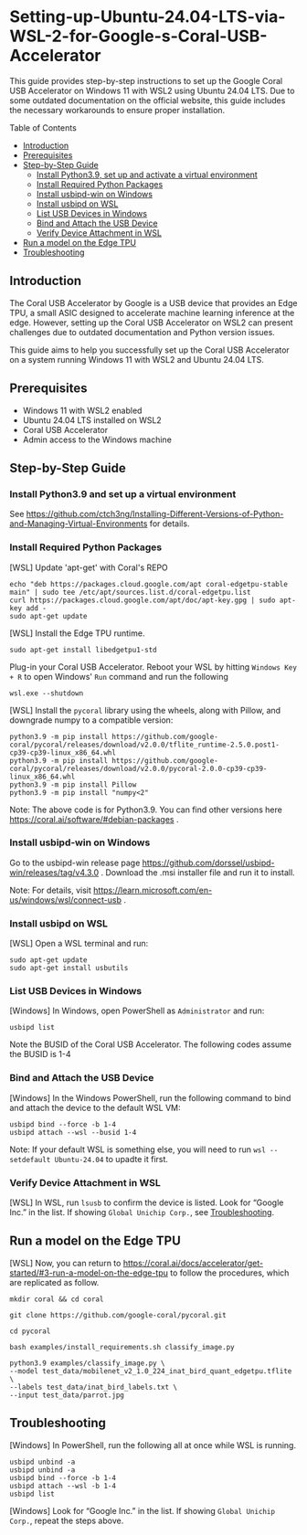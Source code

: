# Setting-up-Ubuntu-24.04-LTS-via-WSL-2-for-Google-s-Coral-USB-Accelerator
This guide provides step-by-step instructions to set up the Google Coral USB Accelerator on Windows 11 with WSL2 using Ubuntu 24.04 LTS. Due to some outdated documentation on the official website, this guide includes the necessary workarounds to ensure proper installation.

Table of Contents
- [Introduction](#item-1)
- [Prerequisites](#item-2)
- [Step-by-Step Guide](#item-3)
  - [Install Python3.9, set up and activate a virtual environment](#item-3-1)
  - [Install Required Python Packages](#item-3-2)
  - [Install usbipd-win on Windows](#item-3-3)
  - [Install usbipd on WSL](#item-3-4)
  - [List USB Devices in Windows](#item-3-5)
  - [Bind and Attach the USB Device](#item-3-6)
  - [Verify Device Attachment in WSL](#item-3-6)
- [Run a model on the Edge TPU](#item-4)
- [Troubleshooting](#item-5)

<a id="item-1"></a>
## Introduction

The Coral USB Accelerator by Google is a USB device that provides an Edge TPU, a small ASIC designed to accelerate machine learning inference at the edge. However, setting up the Coral USB Accelerator on WSL2 can present challenges due to outdated documentation and Python version issues.

This guide aims to help you successfully set up the Coral USB Accelerator on a system running Windows 11 with WSL2 and Ubuntu 24.04 LTS.

<a id="item-2"></a>
## Prerequisites
- Windows 11 with WSL2 enabled
- Ubuntu 24.04 LTS installed on WSL2
- Coral USB Accelerator
- Admin access to the Windows machine

<a id="item-3"></a>
## Step-by-Step Guide

<a id="item-3-1"></a>
### Install Python3.9 and set up a virtual environment

See https://github.com/ctch3ng/Installing-Different-Versions-of-Python-and-Managing-Virtual-Environments for details.

<a id="item-3-2"></a>
### Install Required Python Packages

[WSL] Update 'apt-get' with Coral's REPO

```
echo "deb https://packages.cloud.google.com/apt coral-edgetpu-stable main" | sudo tee /etc/apt/sources.list.d/coral-edgetpu.list
curl https://packages.cloud.google.com/apt/doc/apt-key.gpg | sudo apt-key add -
sudo apt-get update
```

[WSL] Install the Edge TPU runtime.

```
sudo apt-get install libedgetpu1-std
```

Plug-in your Coral USB Accelerator. Reboot your WSL by hitting `Windows Key + R` to open Windows' `Run` command and run the following

```
wsl.exe --shutdown
```

[WSL] Install the `pycoral` library using the wheels, along with Pillow, and downgrade numpy to a compatible version:

```
python3.9 -m pip install https://github.com/google-coral/pycoral/releases/download/v2.0.0/tflite_runtime-2.5.0.post1-cp39-cp39-linux_x86_64.whl
python3.9 -m pip install https://github.com/google-coral/pycoral/releases/download/v2.0.0/pycoral-2.0.0-cp39-cp39-linux_x86_64.whl
python3.9 -m pip install Pillow
python3.9 -m pip install "numpy<2"
```

Note: The above code is for Python3.9. You can find other versions here https://coral.ai/software/#debian-packages .

<a id="item-3-3"></a>
### Install usbipd-win on Windows

Go to the usbipd-win release page https://github.com/dorssel/usbipd-win/releases/tag/v4.3.0 .
Download the .msi installer file and run it to install.

Note: For details, visit https://learn.microsoft.com/en-us/windows/wsl/connect-usb .

<a id="item-3-4"></a>
### Install usbipd on WSL

[WSL] Open a WSL terminal and run:
```
sudo apt-get update
sudo apt-get install usbutils
```

<a id="item-3-5"></a>
### List USB Devices in Windows

[Windows] In Windows, open PowerShell as `Administrator` and run:

```
usbipd list
```

Note the BUSID of the Coral USB Accelerator. The following codes assume the BUSID is 1-4

<a id="item-3-6"></a>
### Bind and Attach the USB Device

[Windows] In the Windows PowerShell, run the following command to bind and attach the device to the default WSL VM:

```
usbipd bind --force -b 1-4
usbipd attach --wsl --busid 1-4
```

Note: If your default WSL is something else, you will need to run `wsl --setdefault Ubuntu-24.04` to upadte it first.

<a id="item-3-7"></a>
### Verify Device Attachment in WSL

[WSL] In WSL, run `lsusb` to confirm the device is listed. Look for “Google Inc.” in the list. If showing `Global Unichip Corp.`, see [Troubleshooting](#item-5).

<a id="item-4"></a>
## Run a model on the Edge TPU

[WSL] Now, you can return to https://coral.ai/docs/accelerator/get-started/#3-run-a-model-on-the-edge-tpu to follow the procedures, which are replicated as follow.

```
mkdir coral && cd coral

git clone https://github.com/google-coral/pycoral.git

cd pycoral

bash examples/install_requirements.sh classify_image.py

python3.9 examples/classify_image.py \
--model test_data/mobilenet_v2_1.0_224_inat_bird_quant_edgetpu.tflite \
--labels test_data/inat_bird_labels.txt \
--input test_data/parrot.jpg
```
<a id="item-5"></a>
## Troubleshooting

[Windows] In PowerShell, run the following all at once while WSL is running.

```
usbipd unbind -a
usbipd unbind -a
usbipd bind --force -b 1-4
usbipd attach --wsl -b 1-4
usbipd list
```

[Windows] Look for “Google Inc.” in the list. If showing `Global Unichip Corp.`, repeat the steps above.
